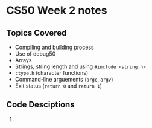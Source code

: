 # CS50 Week 2 notes 

## Topics Covered
- Compiling and building process 
- Use of debug50
- Arrays
- Strings, string length and using ```#include <string.h>```
- ```ctype.h``` (character functions)
- Command-line arguements (```argc```, ```argv```)
- Exit status (```return 0``` and ```return 1```)
  




## Code Desciptions 
1. 

